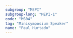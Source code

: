 ```yaml
---
subgroup: "MEPI"
subgroup-long: "MEPI-1"
code: "MS04"
tag: "Minisymposium Speaker"
name: "Paul Hurtado"
---
```

